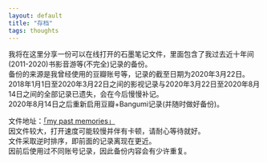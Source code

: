```yaml
---
layout: default
title: "存档"
tags: thoughts
---
```


我将在这里分享一份可以在线打开的石墨笔记文件，里面包含了我过去近十年间(2011-2020)书影音游等(不完全)记录的备份。  
备份的来源是我曾经使用的豆瓣账号等，记录的截至日期为2020年3月22日。  
2018年1月1日至2020年3月22日之间的影视记录与2020年3月22日至2020年8月14日之间的全部记录已遗失，会在今后慢慢补记。  
2020年8月14日之后重新启用豆瓣+Bangumi记录(并随时做好备份)。  

文件地址：[「my past memories」](https://shimo.im/docs/pPvQhH8jPrc8yWK3/)  
因文件较大，打开速度可能较慢并伴有卡顿，请耐心等待就好。  
文件采取逆时排序，即前面的记录离现在更近。  
因前后使用过不同账号记录，因此备份内容会有少许重复。  

